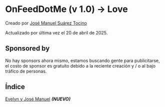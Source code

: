 # OnFeedDotMe (v 1.0) -> Love
Creado por [José Manuel Suárez Tocino](https://github.com/josemanuelsuareztocino-1998)

Actualizado por última vez el 20 de abril de 2025.

## Sponsored by
No hay sponsors ahora mismo, estamos buscando gente para publicitarse, el costo de sponsor es gratuito debido a la reciente creación y / o al bajo tráfico de personas.

## Índice
[Evelyn y José Manuel](https://onfeedme.github.io/Evelyn_Jose_Manuel/) ***(NUEVO)***

